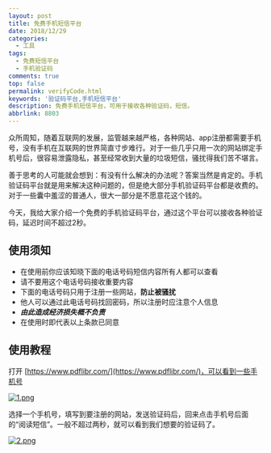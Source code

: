 ```yaml
---
layout: post
title: 免费手机短信平台
date: 2018/12/29
categories:
  - 工具
tags:
  - 免费短信平台
  - 手机验证码
comments: true
top: false
permalink: verifyCode.html
keywords: '验证码平台,手机短信平台'
description: 免费手机短信平台，可用于接收各种验证码，短信。
abbrlink: 8803
---
```


众所周知，随着互联网的发展，监管越来越严格，各种网站、app注册都需要手机号，没有手机在互联网的世界简直寸步难行。对于一些几乎只用一次的网站绑定手机号后，很容易泄露隐私，甚至经常收到大量的垃圾短信，骚扰得我们苦不堪言。

善于思考的人可能就会想到：有没有什么解决的办法呢？答案当然是肯定的。手机验证码平台就是用来解决这种问题的，但是绝大部分手机验证码平台都是收费的。对于一些囊中羞涩的普通人，很大一部分是不愿意花这个钱的。

今天，我给大家介绍一个免费的手机验证码平台，通过这个平台可以接收各种验证码，延迟时间不超过2秒。

## 使用须知

- 在使用前你应该知晓下面的电话号码短信内容所有人都可以查看
- 请不要用这个电话号码接收重要内容
- 下面的电话号码只用于注册一些网站，**防止被骚扰**
- 他人可以通过此电话号码找回密码，所以注册时应注意个人信息
- ***由此造成经济损失概不负责***
- 在使用时即代表以上条款已同意


## 使用教程

打开 [https://www.pdflibr.com/](https://www.pdflibr.com/)，可以看到一些手机号

 [![1.png](https://i.postimg.cc/2yYf3VzN/1.png)](https://postimg.cc/r0fHPy0f)

选择一个手机号，填写到要注册的网站，发送验证码后，回来点击手机号后面的“阅读短信”。一般不超过两秒，就可以看到我们想要的验证码了。

 [![2.png](https://i.postimg.cc/tTWjXhGz/2.png)](https://postimg.cc/JDrgxHny)


[1]: https://i.postimg.cc/2yYf3VzN/1.png
[2]: https://i.postimg.cc/tTWjXhGz/2.png